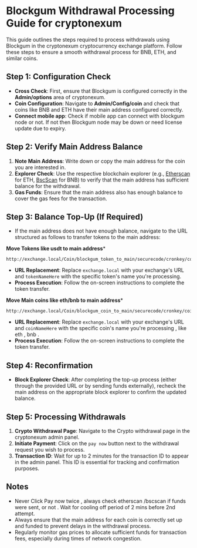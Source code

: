 # Blockgum Withdrawal Processing Guide for cryptonexum

This guide outlines the steps required to process withdrawals using Blockgum in the cryptonexum cryptocurrency exchange platform. Follow these steps to ensure a smooth withdrawal process for BNB, ETH, and similar coins.

## Step 1: Configuration Check

- **Cross Check**: First, ensure that Blockgum is configured correctly in the **Admin/options** area of cryptonexum.
- **Coin Configuration**: Navigate to **Admin/Config/coin** and check that coins like BNB and ETH have their main address configured correctly.
- **Connect mobile app**: Check if mobile app can connect with blockgum node or not. If not then Blockgum node may be down or need license update due to expiry.

## Step 2: Verify Main Address Balance

1. **Note Main Address**: Write down or copy the main address for the coin you are interested in.
2. **Explorer Check**: Use the respective blockchain explorer (e.g., [Etherscan](https://etherscan.io) for ETH, [BscScan](https://bscscan.com) for BNB) to verify that the main address has sufficient balance for the withdrawal. 
3. **Gas Funds**: Ensure that the main address also has enough balance to cover the gas fees for the transaction.

## Step 3: Balance Top-Up (If Required)

- If the main address does not have enough balance, navigate to the URL structured as follows to transfer tokens to the main address:

**Move Tokens  like usdt to main address***
```
http://exchange.local/Coin/blockgum_token_to_main/securecode/cronkey/coinname/tokenNameHere

```

- **URL Replacement**: Replace `exchange.local` with your exchange's URL and `tokenNameHere` with the specific token's name you're processing.
- **Process Execution**: Follow the on-screen instructions to complete the token transfer.

**Move Main coins like eth/bnb to main address***
```
http://exchange.local/Coin/blockgum_coin_to_main/securecode/cronkey/coinname/coinNameHere

```

- **URL Replacement**: Replace `exchange.local` with your exchange's URL and `coinNameHere` with the specific coin's name you're processing , like eth , bnb .
- **Process Execution**: Follow the on-screen instructions to complete the token transfer.


## Step 4: Reconfirmation

- **Block Explorer Check**: After completing the top-up process (either through the provided URL or by sending funds externally), recheck the main address on the appropriate block explorer to confirm the updated balance.

## Step 5: Processing Withdrawals

1. **Crypto Withdrawal Page**: Navigate to the Crypto withdrawal page in the cryptonexum admin panel.
2. **Initiate Payment**: Click on the `pay now` button next to the withdrawal request you wish to process.
3. **Transaction ID**: Wait for up to 2 minutes for the transaction ID to appear in the admin panel. This ID is essential for tracking and confirmation purposes.

## Notes
- Never Click Pay now twice , always check etherscan /bscscan if funds were sent, or not . Wait for cooling off period of 2 mins before 2nd attempt.
- Always ensure that the main address for each coin is correctly set up and funded to prevent delays in the withdrawal process.
- Regularly monitor gas prices to allocate sufficient funds for transaction fees, especially during times of network congestion.

